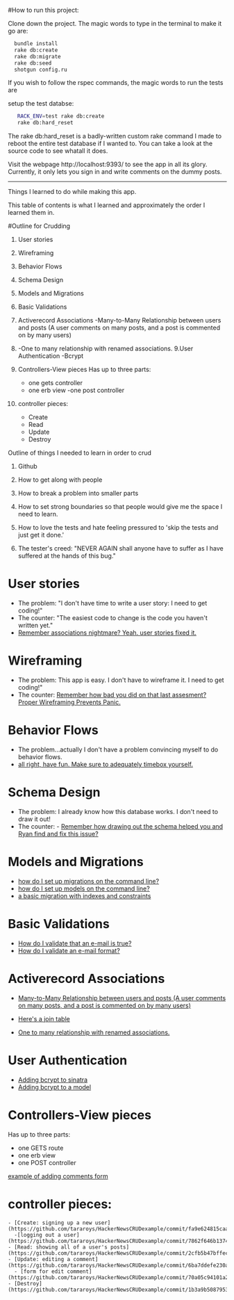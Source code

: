 #How to run this project: 

Clone down the project. The magic words to type in the terminal to make it go are: 

```bash
  bundle install
  rake db:create
  rake db:migrate
  rake db:seed
  shotgun config.ru
```

If you wish to follow the rspec commands, the magic words to run the tests are 

setup the test databse: 

```bash 
   RACK_ENV=test rake db:create
   rake db:hard_reset 
```

The rake db:hard_reset is a badly-written custom rake command I made to reboot the entire test database if I wanted to. You can take a look at the source code to see whatall it does.

Visit the webpage http://localhost:9393/ to see the app in all its glory.  Currently, it only lets you sign in and write comments on the dummy posts.


------------------------------------------------------------------------------------------------------------

Things I learned to do while making this app.

This table of contents is what I learned and approximately the order I learned them in.

#Outline for Crudding

1. User stories 
2. Wireframing
3. Behavior Flows
4. Schema Design
5. Models and Migrations
6. Basic Validations
7. Activerecord Associations 
      -Many-to-Many Relationship between users and posts (A user comments on many posts, and a post is commented on by many users) 
8.    -One to many relationship with renamed associations. 
9.User Authentication
      -Bcrypt

10. Controllers-View pieces
      Has up to three parts: 
      - one gets controller
      - one erb view
      -one post controller

11. controller pieces: 
    - Create 
    - Read 
    - Update
    - Destroy 


Outline of things I needed to learn in order to crud
1. Github 
2. How to get along with people
3. How to break a problem into smaller parts
4. How to set strong boundaries so that people would give me the space I need to learn. 
5. How to love the tests and hate feeling pressured to 'skip the tests and just get it done.'

6. The tester's creed: "NEVER AGAIN shall anyone have to suffer as I have suffered at the hands of this bug." 



# User stories 
  - The problem: "I don't have time to write a user story: I need to get coding!"
  - The counter: "The easiest code to change is the code you haven't written yet."
  - [Remember associations nightmare? Yeah. user stories fixed it.](https://github.com/tararoys/HackerNewsCRUDexample/commit/a970f6b95394fb5de4fe17c88fdd8876ad60baaf)

# Wireframing
  - The problem: This app is easy.  I don't have to wireframe it. I need to get coding!" 
  - The counter: [Remember how bad you did on that last assesment? Proper Wireframing Prevents Panic.](https://github.com/tararoys/phase-2-assessment)

# Behavior Flows
  - The problem...actually I don't have a problem convincing myself to do behavior flows. 
  - [all right, have fun.  Make sure to adequately timebox yourself.](https://github.com/tararoys/Sinatra-Skills)

# Schema Design
  - The problem: I already know how this database works.  I don't need to draw it out! 
  - The counter:   - [Remember how drawing out the schema helped you and Ryan find and fix this issue? ](https://github.com/tararoys/HackerNewsCRUDexample/commit/1bd4ee69fd99658a0854c5b3cfc879fa296b8e3e)

# Models and Migrations
  - [how do I set up migrations on the command line?](https://github.com/tararoys/basic_crud#migrations)
  - [how do I set up models on the command line?](https://github.com/tararoys/basic_crud/#rakegeneratemodel)
  - [a basic migration with indexes and constraints](https://github.com/tararoys/HackerNewsCRUDexample/blob/5d45968d04a20f704a9059c12911a5bf69b3cffe/db/migrate/20140226092539_create_users.rb)

# Basic Validations
  - [How do I validate that an e-mail is true?](https://github.com/tararoys/HackerNewsCRUDexample/commit/eea00100d8b7d84b8c06049ac71336b9456bab13)
  - [How do I validate an e-mail format?](https://github.com/tararoys/HackerNewsCRUDexample/commit/64d92f01a91ea5a8e60290fdf6dca905a7d08201)

# Activerecord Associations 
  - [Many-to-Many Relationship between users and posts (A user comments on many posts, and a post is commented on by many users)](https://github.com/tararoys/ActiveRecord_Associations_Drill_Skeleton)
  - [Here's a join table](https://github.com/tararoys/HackerNewsCRUDexample/commit/52def5758b94ca22467639bb66af69df27922ba1) 

  - [One to many relationship with renamed associations.](https://github.com/tararoys/HackerNewsCRUDexample/commit/1bd4ee69fd99658a0854c5b3cfc879fa296b8e3e)

# User Authentication
  - [Adding bcrypt to sinatra](https://github.com/tararoys/HackerNewsCRUDexample/commit/4c9df50c4a93a5157d9080ae2dfd1b1b10868aef)
  - [Adding bcrypt to a model](https://github.com/tararoys/HackerNewsCRUDexample/commit/1a43fb8b75bfdf1636a42f0d44803a9d3150fa42) 

# Controllers-View pieces
  Has up to three parts: 
  - one GETS route
  - one erb view
  - one POST controller

  [example of adding comments form](https://github.com/tararoys/HackerNewsCRUDexample/commit/b5d09d845d422739baaa3f38ec9cd2554b3790ca)

# controller pieces: 
    - [Create: signing up a new user](https://github.com/tararoys/HackerNewsCRUDexample/commit/fa9e624815caace43f16879001489ece38411868) 
      -[logging out a user](https://github.com/tararoys/HackerNewsCRUDexample/commit/7862f646b137450ea0c782ef665167c5be789ec1)
    - [Read: showing all of a user's posts](https://github.com/tararoys/HackerNewsCRUDexample/commit/2cfb5b47bffec1f483393ab79ddd904d7be5e4b6) 
    - [Update: editing a comment](https://github.com/tararoys/HackerNewsCRUDexample/commit/6ba7ddefe230a78f2af095931c777e4b9de76b45)
      - [form for edit comment](https://github.com/tararoys/HackerNewsCRUDexample/commit/70a05c94101a25a3e57a065fdee2cd80e4124f45)
    - [Destroy](https://github.com/tararoys/HackerNewsCRUDexample/commit/1b3a9b5087953a01a2bc06c813ecec2118cf3ae5) 

    